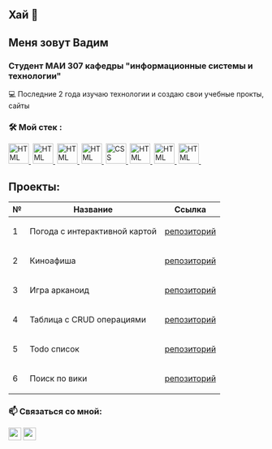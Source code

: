## Хай 👋

## Меня зовут Вадим
### Студент МАИ 307 кафедры "информационные системы и технологии"

:computer: Последние 2 года изучаю технологии и создаю свои учебные прокты, сайты

### :hammer_and_wrench: Мой стек :

<div class='flex'>
  <a href='https://react.dev/' target='_blank'><img src='https://user-images.githubusercontent.com/25181517/183897015-94a058a6-b86e-4e42-a37f-bf92061753e5.png' title='HTML' alt = 'HTML' width="40" height="40"/>&nbsp;</a>
  <a href='https://developer.mozilla.org/ru/docs/Web/JavaScript' target='_blank'><img src='https://user-images.githubusercontent.com/25181517/117447155-6a868a00-af3d-11eb-9cfe-245df15c9f3f.png' title='HTML' alt = 'HTML' width="40" height="40"/>&nbsp;</a>
  <a href='https://www.typescriptlang.org/' target='_blank'><img src='https://user-images.githubusercontent.com/25181517/183890598-19a0ac2d-e88a-4005-a8df-1ee36782fde1.png' title='HTML' alt = 'HTML' width="40" height="40"/>&nbsp;</a>
  <a href='https://developer.mozilla.org/ru/docs/Web/HTML' target='_blank'><img src='https://user-images.githubusercontent.com/25181517/192158954-f88b5814-d510-4564-b285-dff7d6400dad.png' title='HTML' alt = 'HTML' width="40" height="40"/>&nbsp;</a>
  <a href='https://developer.mozilla.org/ru/docs/Web/CSS' target='_blank'><img src='https://user-images.githubusercontent.com/25181517/183898674-75a4a1b1-f960-4ea9-abcb-637170a00a75.png' title='CSS' alt = 'CSS' width="40" height="40"/>&nbsp;</a>
  <a href='https://redux.js.org/' target='_blank'><img src='https://user-images.githubusercontent.com/25181517/187896150-cc1dcb12-d490-445c-8e4d-1275cd2388d6.png' title='HTML' alt = 'HTML' width="40" height="40"/>&nbsp;</a>
  <a href='https://nodejs.org/en' target='_blank'><img src='https://user-images.githubusercontent.com/25181517/183568594-85e280a7-0d7e-4d1a-9028-c8c2209e073c.png' title='HTML' alt = 'HTML' width="40" height="40"/>&nbsp;</a>
  <a href='https://www.postgresql.org/' target='_blank'><img src='https://user-images.githubusercontent.com/25181517/117208740-bfb78400-adf5-11eb-97bb-09072b6bedfc.png' title='HTML' alt = 'HTML' width="40" height="40"/>&nbsp;</a>
</div>

## Проекты:

| №| Название  | Ссылка|
|-----------|-------------------|------------------------------------------------------------------|
|1|<p align="left"> Погода с интерактивной картой  |<a href="https://github.com/varushchi/weather_app">репозиторий</a>|
|2|<p align="left"> Киноафиша  |<a href="https://github.com/varushchi/vk-react">репозиторий</a>|
|3|<p align="left"> Игра арканоид  |<a href="https://github.com/varushchi/white_board">репозиторий</a>|
|4|<p align="left"> Таблица с CRUD операциями  |<a href="https://github.com/varushchi/pryaniky">репозиторий</a>|
|5|<p align="left"> Todo список  |<a href="https://github.com/varushchi/todos_mindbox">репозиторий</a>|
|6|<p align="left"> Поиск по вики  |<a href="https://github.com/varushchi/wiki_searchё">репозиторий</a>|


### :mailbox: Связаться со мной:
<p><a href="https://t.me/varu_shchi"><img src="https://upload.wikimedia.org/wikipedia/commons/thumb/8/82/Telegram_logo.svg/768px-Telegram_logo.svg.png?20220101141644" height=25></a>
  <a href="mailto:vadim.shchigolev@mail.ru/"><img src="https://cdn.icon-icons.com/icons2/2429/PNG/512/mail_ru_logo_icon_147267.png" height=25></a></p>
  




